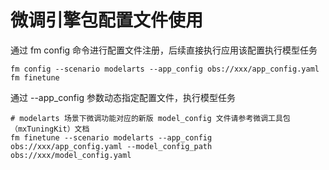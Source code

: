 # 微调引擎包配置文件使用
通过 fm config 命令进行配置文件注册，后续直接执行应用该配置执行模型任务
```
fm config --scenario modelarts --app_config obs://xxx/app_config.yaml
fm finetune
```
通过 --app_config 参数动态指定配置文件，执行模型任务
```
# modelarts 场景下微调功能对应的新版 model_config 文件请参考微调工具包（mxTuningKit）文档
fm finetune --scenario modelarts --app_config obs://xxx/app_config.yaml --model_config_path obs://xxx/model_config.yaml
```

